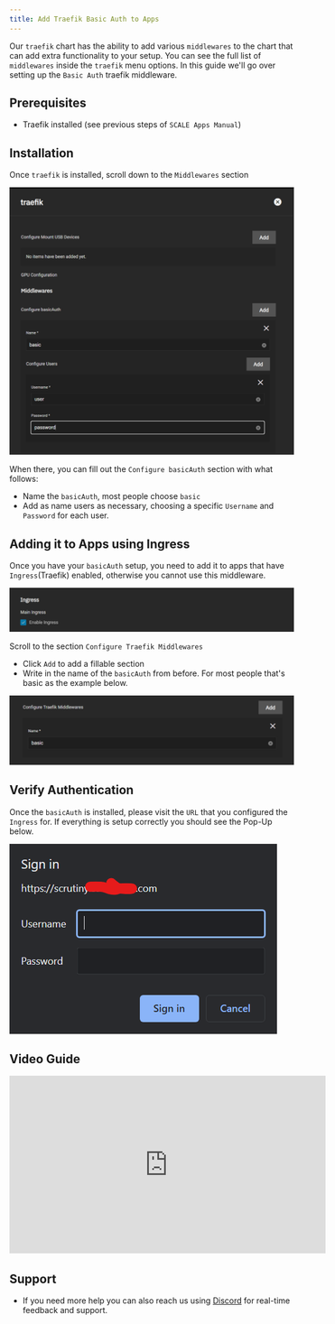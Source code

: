 ```yaml
---
title: Add Traefik Basic Auth to Apps
---
```


Our `traefik` chart has the ability to add various `middlewares` to the chart that can add extra functionality to your setup. You can see the full list of `middlewares` inside the `traefik` menu options. In this guide we'll go over setting up the `Basic Auth` traefik middleware.

## Prerequisites

- Traefik installed (see previous steps of `SCALE Apps Manual`)

## Installation

Once `traefik` is installed, scroll down to the `Middlewares` section

![BasicAuth](./img/BasicAuth.png)

When there, you can fill out the `Configure basicAuth` section with what follows:

- Name the `basicAuth`, most people choose `basic`
- Add as name users as necessary, choosing a specific `Username` and `Password` for each user.

## Adding it to Apps using Ingress

Once you have your `basicAuth` setup, you need to add it to apps that have `Ingress`(Traefik) enabled, otherwise you cannot use this middleware.

![EnabledIngress](./img/IngressEnabled.png)

Scroll to the section `Configure Traefik Middlewares`

- Click `Add` to add a fillable section
- Write in the name of the `basicAuth` from before. For most people that's basic as the example below.

![ConfigureTraefikMiddlewares](./img/ConfigureTraefikMiddlewares.png)

## Verify Authentication

Once the `basicAuth` is installed, please visit the `URL` that you configured the `Ingress` for. If everything is setup correctly you should see the Pop-Up below.

![BasicAuthWorking](./img/BasicAuthWorking.png)

## Video Guide

<iframe width="560" height="315" src="https://www.youtube.com/embed/hDdFKE5-c44" title="YouTube video player" frameBorder="0" allow="accelerometer; autoplay; clipboard-write; encrypted-media; gyroscope; picture-in-picture" allowFullScreen></iframe>

## Support

- If you need more help you can also reach us using [Discord](/s/discord) for real-time feedback and support.
